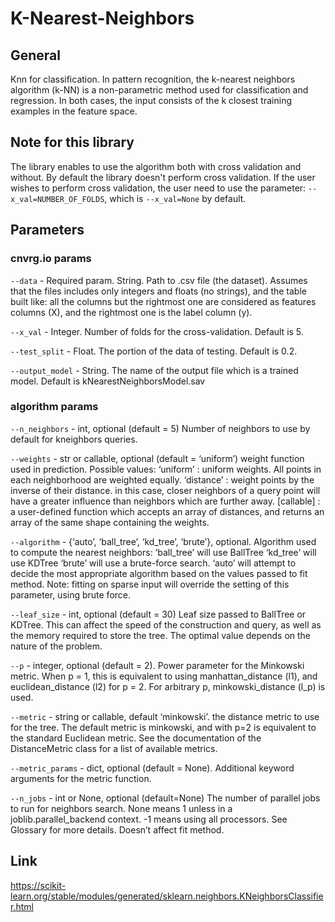 # K-Nearest-Neighbors

## General
Knn for classification.
In pattern recognition, the k-nearest neighbors algorithm (k-NN) is a non-parametric method used for classification and regression.
In both cases, the input consists of the k closest training examples in the feature space.

## Note for this library
The library enables to use the algorithm both with cross validation and without. By default the library doesn't perform cross validation. If the user wishes to perform cross validation, 
the user need to use the parameter: ```--x_val=NUMBER_OF_FOLDS```, which is ```--x_val=None``` by default.

## Parameters
### cnvrg.io params
```--data``` - Required param. String. Path to .csv file (the dataset). Assumes that the files includes only integers and floats (no strings), and the table built like: all the columns but the 
rightmost one are considered as features columns (X), and the rightmost one is the label column (y).

```--x_val``` - Integer. Number of folds for the cross-validation. Default is 5.

```--test_split``` - Float. The portion of the data of testing. Default is 0.2.

```--output_model``` - String. The name of the output file which is a trained model. Default is kNearestNeighborsModel.sav

### algorithm params
```--n_neighbors``` - int, optional (default = 5) Number of neighbors to use by default for kneighbors queries.

```--weights``` - str or callable, optional (default = ‘uniform’) weight function used in prediction. Possible values:
‘uniform’ : uniform weights. All points in each neighborhood are weighted equally.
‘distance’ : weight points by the inverse of their distance. in this case, closer neighbors of a query point will have a greater influence than neighbors which are further away.
[callable] : a user-defined function which accepts an array of distances, and returns an array of the same shape containing the weights.

```--algorithm``` - {‘auto’, ‘ball_tree’, ‘kd_tree’, ‘brute’}, optional. Algorithm used to compute the nearest neighbors:
‘ball_tree’ will use BallTree
‘kd_tree’ will use KDTree
‘brute’ will use a brute-force search.
‘auto’ will attempt to decide the most appropriate algorithm based on the values passed to fit method.
Note: fitting on sparse input will override the setting of this parameter, using brute force.

```--leaf_size``` - int, optional (default = 30) Leaf size passed to BallTree or KDTree. This can affect the speed of the construction and query, as well as the memory required to store the tree. 
The optimal value depends on the nature of the problem.

```--p``` - integer, optional (default = 2). Power parameter for the Minkowski metric. When p = 1, this is equivalent to using manhattan_distance (l1), and euclidean_distance (l2) for p = 2. For arbitrary p, minkowski_distance (l_p) is used.

```--metric``` - string or callable, default ‘minkowski’. the distance metric to use for the tree. The default metric is minkowski, and with p=2 is equivalent to the standard Euclidean metric. See the documentation of the DistanceMetric class for a list of available metrics.

```--metric_params``` - dict, optional (default = None). Additional keyword arguments for the metric function.

```--n_jobs``` - int or None, optional (default=None) The number of parallel jobs to run for neighbors search. None means 1 unless in a joblib.parallel_backend context. -1 means using all processors. See Glossary for more details. Doesn’t affect fit method.

## Link
https://scikit-learn.org/stable/modules/generated/sklearn.neighbors.KNeighborsClassifier.html